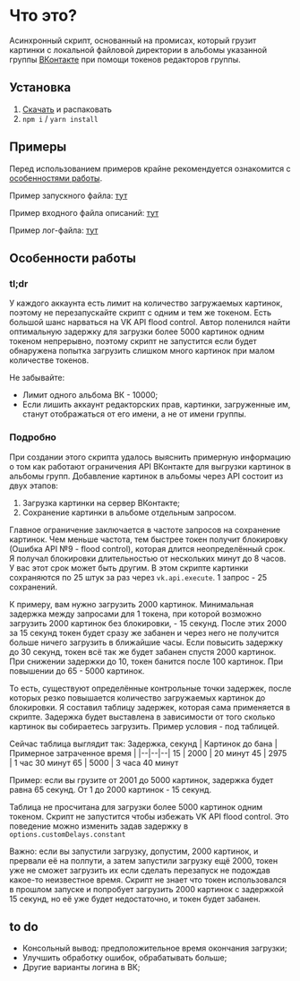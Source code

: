 # Что это?
Асинхронный скрипт, основанный на промисах, который грузит картинки с локальной файловой директории в альбомы указанной группы [ВКонтакте](https://vk.com/) при помощи токенов редакторов группы. 

## Установка
1. [Скачать](https://github.com/K0nfy/vk-groups-albums-poster/archive/master.zip) и распаковать
2. `npm i` / `yarn install`

## Примеры
Перед использованием примеров крайне рекомендуется ознакомится с [особенностями работы](https://github.com/K0nfy/vk-groups-albums-poster#%D0%BE%D1%81%D0%BE%D0%B1%D0%B5%D0%BD%D0%BD%D0%BE%D1%81%D1%82%D0%B8-%D1%80%D0%B0%D0%B1%D0%BE%D1%82%D1%8B).

Пример запускного файла: [тут](https://github.com/K0nfy/vk-groups-albums-poster/blob/master/example-caller.js)

Пример входного файла описаний: [тут](https://github.com/K0nfy/vk-groups-albums-poster/blob/master/input_example/60pcs/descriptions60.json)

Пример лог-файла: [тут](https://github.com/K0nfy/vk-groups-albums-poster/blob/master/input_example/60pcs/example-log--12.05.2020--13-16-07.json)


## Особенности работы
### tl;dr
У каждого аккаунта есть лимит на количество загружаемых картинок, поэтому не перезапускайте скрипт с одним и тем же токеном. Есть большой шанс нарваться на VK API flood control. 
Автор поленился найти оптимальную задержку для загрузки более 5000 картинок одним токеном непрерывно, поэтому скрипт не запустится если будет обнаружена попытка загрузить слишком много картинок при малом количестве токенов. 

Не забывайте: 
 - Лимит одного альбома ВК - 10000;
 - Если лишить аккаунт редакторских прав, картинки, загруженные им, станут отображаться от его имени, а не от имени группы. 


### Подробно
При создании этого скрипта удалось выяснить примерную информацию о том как работают ограничения API ВКонтакте для выгрузки картинок в альбомы групп. 
Добавление картинок в альбомы через API состоит из двух этапов: 
  1. Загрузка картинки на сервер ВКонтакте;
  2. Сохранение картинки в альбоме отдельным запросом. 

Главное ограничение заключается в частоте запросов на сохранение картинок. Чем меньше частота, тем быстрее токен получит блокировку (Ошибка API №9 - flood control), которая длится неопределённый срок. 
Я получал блокировки длительностью от нескольких минут до 8 часов. У вас этот срок может быть другим. 
В этом скрипте картинки сохраняются по 25 штук за раз через `vk.api.execute`. 1 запрос - 25 сохранений. 

К примеру, вам нужно загрузить 2000 картинок. Минимальная задержка между запросами для 1 токена, при которой возможно загрузить 2000 картинок без блокировки, - 15 секунд. После этих 2000 за 15 секунд 
токен будет сразу же забанен и через него не получится больше ничего загрузить в ближайшие часы. 
Если повысить задержку до 30 секунд, токен всё так же будет забанен спустя 2000 картинок. 
При снижении задержки до 10, токен банится после 100 картинок. 
При повышении до 65 - 5000 картинок. 

То есть, существуют определённые контрольные точки задержек, после которых резко повышается количество загружаемых картинок до блокировки. Я составил таблицу задержек, которая сама применяется в скрипте. 
Задержка будет выставлена в зависимости от того сколько картинок вы собираетесь загрузить. Пример условия - под таблицей. 

Сейчас таблица выглядит так: 
Задержка, секунд | Картинок до бана | Примерное затраченное время |
|--|--|--|
15 | 2000 | 20 минут
45 | 2975 | 1 час 30 минут
65 | 5000 | 3 часа 40 минут

Пример: если вы грузите от 2001 до 5000 картинок, задержка будет равна 65 секунд. 
От 1 до 2000 картинок - 15 секунд. 

Таблица не просчитана для загрузки более 5000 картинок одним токеном. Скрипт не запустится чтобы избежать 
VK API flood control. Это поведение можно изменить задав задержку в `options.customDelays.constant`

Важно: если вы запустили загрузку, допустим, 2000 картинок, и прервали её на полпути, а затем запустили загрузку ещё 2000, токен уже не сможет загрузить их если сделать перезапуск не подождав какое-то неизвестное время. Скрипт не знает что токен использовался в прошлом запуске и попробует загрузить 2000 картинок с задержкой 15 секунд, но её уже будет недостаточно, и токен будет забанен. 

## to do
- Консольный вывод: предположительное время окончания загрузки;
- Улучшить обработку ошибок, обрабатывать больше;
- Другие варианты логина в ВК;
